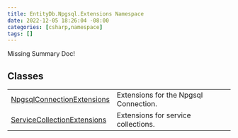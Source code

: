 ```yaml
---
title: EntityDb.Npgsql.Extensions Namespace
date: 2022-12-05 18:26:04 -08:00
categories: [csharp,namespace]
tags: []
---
```


Missing Summary Doc!
## Classes
<table><tr><td><a href='/posts/csharp.class.entitydb.npgsql.extensions.npgsqlconnectionextensions/'>NpgsqlConnectionExtensions</a></td><td>
Extensions for the Npgsql Connection.
</td></tr><tr><td><a href='/posts/csharp.class.entitydb.npgsql.extensions.servicecollectionextensions/'>ServiceCollectionExtensions</a></td><td>
Extensions for service collections.
</td></tr></table>

